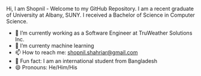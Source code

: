 Hi, I am Shopnil - Welcome to my GitHub Repository. 
I am a recent graduate of University at Albany, SUNY. I received a Bachelor of Science in Computer Science. 

- 🔭 I’m currently working as a Software Engineer at TruWeather Solutions Inc. 
- 🌱 I’m currenty machine learning
- 📫 How to reach me: shopnil.shahriar@gmail.com
- 🥴 Fun fact: I am an international student from Bangladesh 
- 😄 Pronouns: He/Him/His




